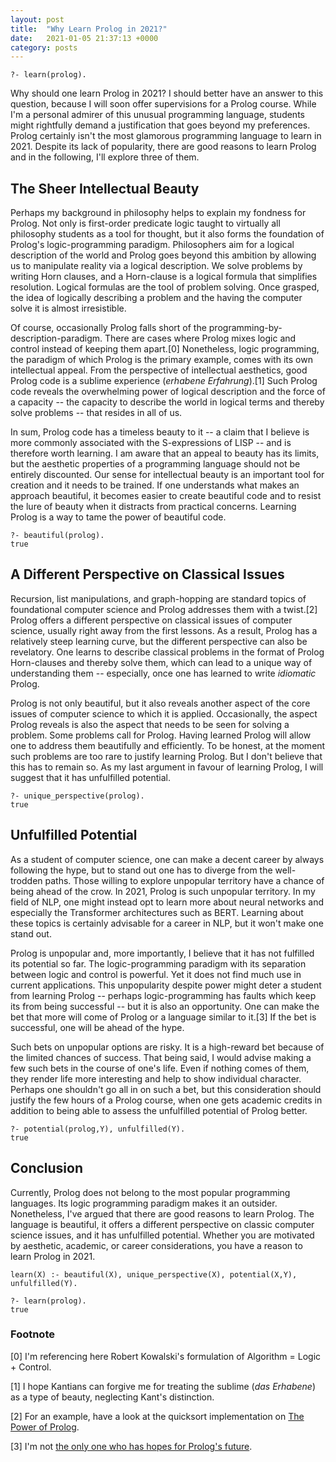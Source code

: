 ```yaml
---
layout: post
title:  "Why Learn Prolog in 2021?"
date:   2021-01-05 21:37:13 +0000
category: posts
---
```


	?- learn(prolog).


Why should one learn Prolog in 2021? I should better have an answer to this question, because I will soon offer supervisions for a Prolog course. While I'm a personal admirer of this unusual programming language, students might rightfully demand a justification that goes beyond my preferences. Prolog certainly isn't the most glamorous programming language to learn in 2021. Despite its lack of popularity, there are good reasons to learn Prolog and in the following, I'll explore three of them. 


## The Sheer Intellectual Beauty

Perhaps my background in philosophy helps to explain my fondness for Prolog. Not only is first-order predicate logic taught to virtually all philosophy students as a tool for thought, but it also forms the foundation of Prolog's logic-programming paradigm. Philosophers aim for a logical description of the world and Prolog goes beyond this ambition by allowing us to manipulate reality via a logical description. We solve problems by writing Horn clauses, and a Horn-clause is a logical formula that simplifies resolution. Logical formulas are the tool of problem solving. Once grasped, the idea of logically describing a problem and the having the computer solve it is almost irresistible. 

Of course, occasionally Prolog falls short of the programming-by-description-paradigm. There are cases where Prolog mixes logic and control instead of keeping them apart.[0] Nonetheless, logic programming, the paradigm of which Prolog is the primary example, comes with its own intellectual appeal. From the perspective of intellectual aesthetics, good Prolog code is a sublime experience (_erhabene Erfahrung_).[1] Such Prolog code reveals the overwhelming power of logical description and the force of a capacity -- the capacity to describe the world in logical terms and thereby solve problems -- that resides in all of us.

In sum, Prolog code has a timeless beauty to it -- a claim that I believe is more commonly associated with the S-expressions of LISP -- and is therefore worth learning. I am aware that an appeal to beauty has its limits, but the aesthetic properties of a programming language should not be entirely discounted. Our sense for intellectual beauty is an important tool for creation and it needs to be trained. If one understands what makes an approach beautiful, it becomes easier to create beautiful code and to resist the lure of beauty when it distracts from practical concerns. Learning Prolog is a way to tame the power of beautiful code.


	?- beautiful(prolog).
	true


## A Different Perspective on Classical Issues

Recursion, list manipulations, and graph-hopping are standard topics of foundational computer science and Prolog addresses them with a twist.[2] Prolog offers a different perspective on classical issues of computer science, usually right away from the first lessons. As a result, Prolog has a relatively steep learning curve, but the different perspective can also be revelatory. One learns to describe classical problems in the format of Prolog Horn-clauses and thereby solve them, which can lead to a unique way of understanding them -- especially, once one has learned to write _idiomatic_ Prolog. 

Prolog is not only beautiful, but it also reveals another aspect of the core issues of computer science to which it is applied. Occasionally, the aspect Prolog reveals is also the aspect that needs to be seen for solving a problem. Some problems call for Prolog. Having learned Prolog will allow one to address them beautifully and efficiently. To be honest, at the moment such problems are too rare to justify learning Prolog. But I don't believe that this has to remain so. As my last argument in favour of learning Prolog, I will suggest that it has unfulfilled potential.


	?- unique_perspective(prolog).
	true
	

## Unfulfilled Potential

As a student of computer science, one can make a decent career by always following the hype, but to stand out one has to diverge from the well-trodden paths. Those willing to explore unpopular territory have a chance of being ahead of the crow. In 2021, Prolog is such unpopular territory. In my field of NLP, one might instead opt to learn more about neural networks and especially the Transformer architectures such as BERT. Learning about these topics is certainly advisable for a career in NLP, but it won't make one stand out. 

Prolog is unpopular and, more importantly, I believe that it has not fulfilled its potential so far. The logic-programming paradigm with its separation between logic and control is powerful. Yet it does not find much use in current applications. This unpopularity despite power might deter a student from learning Prolog -- perhaps logic-programming has faults which keep its from being successful -- but it is also an opportunity. One can make the bet that more will come of Prolog or a language similar to it.[3] If the bet is successful, one will be ahead of the hype.

Such bets on unpopular options are risky. It is a high-reward bet because of the limited chances of success. That being said, I would advise making a few such bets in the course of one's life. Even if nothing comes of them, they render life more interesting and help to show individual character. Perhaps one shouldn't go all in on such a bet, but this consideration should justify the few hours of a Prolog course, when one gets academic credits in addition to being able to assess the unfulfilled potential of Prolog better.


	?- potential(prolog,Y), unfulfilled(Y).
	true


## Conclusion

Currently, Prolog does not belong to the most popular programming languages. Its logic programming paradigm makes it an outsider. Nonetheless, I've argued that there are good reasons to learn Prolog. The language is beautiful, it offers a different perspective on classic computer science issues, and it has unfulfilled potential. Whether you are motivated by aesthetic, academic, or career considerations, you have a reason to learn Prolog in 2021.


	learn(X) :- beautiful(X), unique_perspective(X), potential(X,Y), unfulfilled(Y).

	?- learn(prolog).
	true


### Footnote

[0] I'm referencing here Robert Kowalski's formulation of Algorithm = Logic + Control.

[1] I hope Kantians can forgive me for treating the sublime (_das Erhabene_) as a type of beauty, neglecting Kant's distinction.

[2] For an example, have a look at the quicksort implementation on [The Power of Prolog](https://www.metalevel.at/prolog/sorting).

[3] I'm not [the only one who has hopes for Prolog's future](https://www.youtube.com/watch?v=kGQNeeRp4sM).
